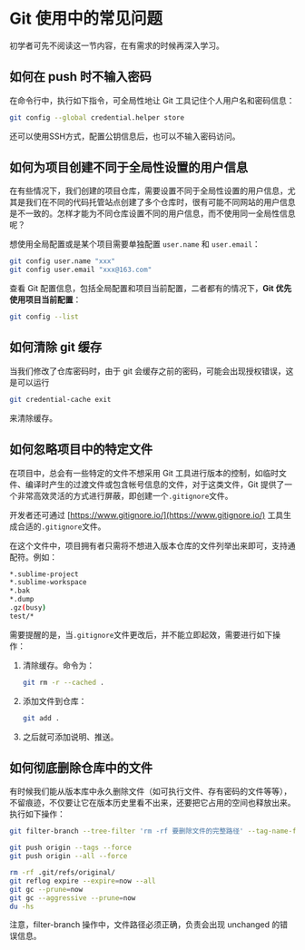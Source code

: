 # Git 使用中的常见问题

初学者可先不阅读这一节内容，在有需求的时候再深入学习。

## 如何在 push 时不输入密码

在命令行中，执行如下指令，可全局性地让 Git 工具记住个人用户名和密码信息：

```bash
git config --global credential.helper store
```

还可以使用SSH方式，配置公钥信息后，也可以不输入密码访问。

## 如何为项目创建不同于全局性设置的用户信息

在有些情况下，我们创建的项目仓库，需要设置不同于全局性设置的用户信息，尤其是我们在不同的代码托管站点创建了多个仓库时，很有可能不同网站的用户信息是不一致的。怎样才能为不同仓库设置不同的用户信息，而不使用同一全局性信息呢？

想使用全局配置或是某个项目需要单独配置 `user.name` 和 `user.email`：

```sh
git config user.name "xxx"
git config user.email "xxx@163.com"
```

查看 Git 配置信息，包括全局配置和项目当前配置，二者都有的情况下，**Git 优先使用项目当前配置**：

```sh
git config --list
```

## 如何清除 git 缓存

当我们修改了仓库密码时，由于 git 会缓存之前的密码，可能会出现授权错误，这是可以运行

```sh
git credential-cache exit
```

来清除缓存。

## 如何忽略项目中的特定文件

在项目中，总会有一些特定的文件不想采用 Git 工具进行版本的控制，如临时文件、编译时产生的过渡文件或包含帐号信息的文件，对于这类文件，Git 提供了一个非常高效灵活的方式进行屏蔽，即创建一个`.gitignore`文件。

开发者还可通过 [https://www.gitignore.io/](https://www.gitignore.io/) 工具生成合适的`.gitignore`文件。

在这个文件中，项目拥有者只需将不想进入版本仓库的文件列举出来即可，支持通配符。例如：

```sh
*.sublime-project
*.sublime-workspace
*.bak
*.dump
.gz(busy)
test/*
```

需要提醒的是，当`.gitignore`文件更改后，并不能立即起效，需要进行如下操作：

1. 清除缓存。命令为：

    ```sh
    git rm -r --cached .
    ```

2. 添加文件到仓库：

    ```sh
    git add .
    ```

3. 之后就可添加说明、推送。

## 如何彻底删除仓库中的文件

有时候我们能从版本库中永久删除文件（如可执行文件、存有密码的文件等等），不留痕迹，不仅要让它在版本历史里看不出来，还要把它占用的空间也释放出来。执行如下操作：

```sh
git filter-branch --tree-filter 'rm -rf 要删除文件的完整路径' --tag-name-filter cat -- --all

git push origin --tags --force
git push origin --all --force

rm -rf .git/refs/original/
git reflog expire --expire=now --all
git gc --prune=now
git gc --aggressive --prune=now
du -hs
```

注意，filter-branch 操作中，文件路径必须正确，负责会出现 unchanged 的错误信息。
